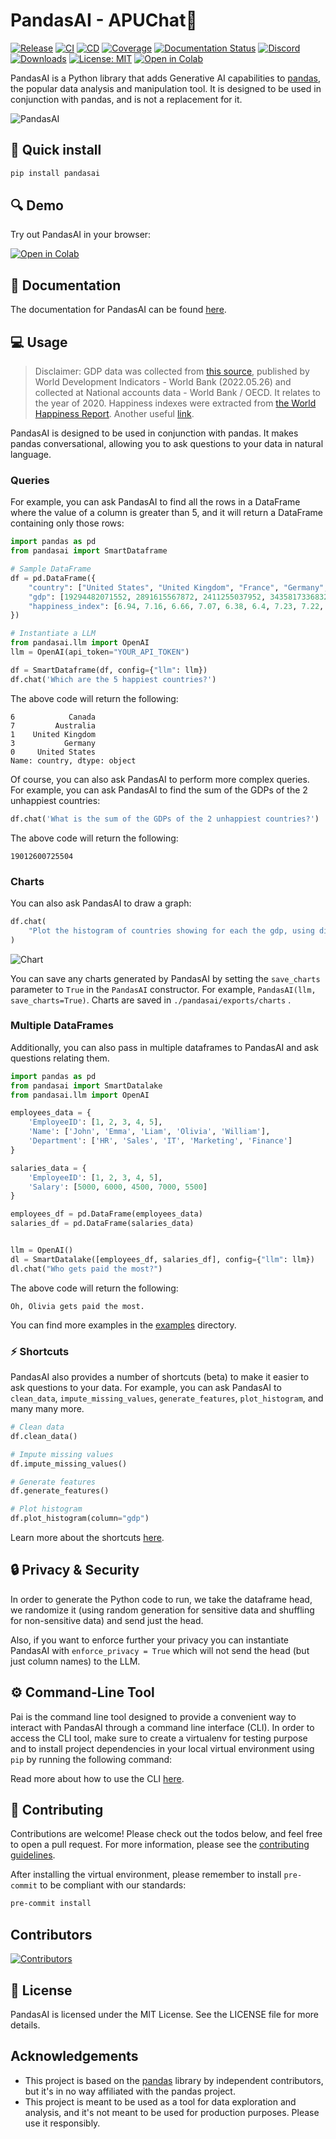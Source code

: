 # PandasAI - APUChat🐼

[![Release](https://img.shields.io/pypi/v/pandasai?label=Release&style=flat-square)](https://pypi.org/project/pandasai/)
[![CI](https://github.com/gventuri/pandas-ai/actions/workflows/ci.yml/badge.svg)](https://github.com/gventuri/pandas-ai/actions/workflows/ci.yml/badge.svg)
[![CD](https://github.com/gventuri/pandas-ai/actions/workflows/cd.yml/badge.svg)](https://github.com/gventuri/pandas-ai/actions/workflows/cd.yml/badge.svg)
[![Coverage](https://codecov.io/gh/gventuri/pandas-ai/branch/main/graph/badge.svg)](https://codecov.io/gh/gventuri/pandas-ai)
[![Documentation Status](https://readthedocs.org/projects/pandas-ai/badge/?version=latest)](https://pandas-ai.readthedocs.io/en/latest/?badge=latest)
[![Discord](https://dcbadge.vercel.app/api/server/kF7FqH2FwS?style=flat&compact=true)](https://discord.gg/kF7FqH2FwS)
[![Downloads](https://static.pepy.tech/badge/pandasai)](https://pepy.tech/project/pandasai) [![License: MIT](https://img.shields.io/badge/License-MIT-yellow.svg)](https://opensource.org/licenses/MIT)
[![Open in Colab](https://camo.githubusercontent.com/84f0493939e0c4de4e6dbe113251b4bfb5353e57134ffd9fcab6b8714514d4d1/68747470733a2f2f636f6c61622e72657365617263682e676f6f676c652e636f6d2f6173736574732f636f6c61622d62616467652e737667)](https://colab.research.google.com/drive/1ZnO-njhL7TBOYPZaqvMvGtsjckZKrv2E?usp=sharing)

PandasAI is a Python library that adds Generative AI capabilities to [pandas](https://github.com/pandas-dev/pandas), the popular data analysis and manipulation tool. It is designed to be used in conjunction with pandas, and is not a replacement for it.

<!-- Add images/pandas-ai.png -->

![PandasAI](images/pandas-ai.png?raw=true)

## 🔧 Quick install

```bash
pip install pandasai
```

## 🔍 Demo

Try out PandasAI in your browser:

[![Open in Colab](https://camo.githubusercontent.com/84f0493939e0c4de4e6dbe113251b4bfb5353e57134ffd9fcab6b8714514d4d1/68747470733a2f2f636f6c61622e72657365617263682e676f6f676c652e636f6d2f6173736574732f636f6c61622d62616467652e737667)](https://colab.research.google.com/drive/1ZnO-njhL7TBOYPZaqvMvGtsjckZKrv2E?usp=sharing)

## 📖 Documentation

The documentation for PandasAI can be found [here](https://pandas-ai.readthedocs.io/en/latest/).

## 💻 Usage

> Disclaimer: GDP data was collected from [this source](https://ourworldindata.org/grapher/gross-domestic-product?tab=table), published by World Development Indicators - World Bank (2022.05.26) and collected at National accounts data - World Bank / OECD. It relates to the year of 2020. Happiness indexes were extracted from [the World Happiness Report](https://ftnnews.com/images/stories/documents/2020/WHR20.pdf). Another useful [link](https://data.world/makeovermonday/2020w19-world-happiness-report-2020).

PandasAI is designed to be used in conjunction with pandas. It makes pandas conversational, allowing you to ask questions to your data in natural language.

### Queries

For example, you can ask PandasAI to find all the rows in a DataFrame where the value of a column is greater than 5, and it will return a DataFrame containing only those rows:

```python
import pandas as pd
from pandasai import SmartDataframe

# Sample DataFrame
df = pd.DataFrame({
    "country": ["United States", "United Kingdom", "France", "Germany", "Italy", "Spain", "Canada", "Australia", "Japan", "China"],
    "gdp": [19294482071552, 2891615567872, 2411255037952, 3435817336832, 1745433788416, 1181205135360, 1607402389504, 1490967855104, 4380756541440, 14631844184064],
    "happiness_index": [6.94, 7.16, 6.66, 7.07, 6.38, 6.4, 7.23, 7.22, 5.87, 5.12]
})

# Instantiate a LLM
from pandasai.llm import OpenAI
llm = OpenAI(api_token="YOUR_API_TOKEN")

df = SmartDataframe(df, config={"llm": llm})
df.chat('Which are the 5 happiest countries?')
```

The above code will return the following:

```
6            Canada
7         Australia
1    United Kingdom
3           Germany
0     United States
Name: country, dtype: object
```

Of course, you can also ask PandasAI to perform more complex queries. For example, you can ask PandasAI to find the sum of the GDPs of the 2 unhappiest countries:

```python
df.chat('What is the sum of the GDPs of the 2 unhappiest countries?')
```

The above code will return the following:

```
19012600725504
```

### Charts

You can also ask PandasAI to draw a graph:

```python
df.chat(
    "Plot the histogram of countries showing for each the gdp, using different colors for each bar",
)
```

![Chart](images/histogram-chart.png?raw=true)

You can save any charts generated by PandasAI by setting the `save_charts` parameter to `True` in the `PandasAI` constructor. For example, `PandasAI(llm, save_charts=True)`. Charts are saved in `./pandasai/exports/charts` .

### Multiple DataFrames

Additionally, you can also pass in multiple dataframes to PandasAI and ask questions relating them.

```python
import pandas as pd
from pandasai import SmartDatalake
from pandasai.llm import OpenAI

employees_data = {
    'EmployeeID': [1, 2, 3, 4, 5],
    'Name': ['John', 'Emma', 'Liam', 'Olivia', 'William'],
    'Department': ['HR', 'Sales', 'IT', 'Marketing', 'Finance']
}

salaries_data = {
    'EmployeeID': [1, 2, 3, 4, 5],
    'Salary': [5000, 6000, 4500, 7000, 5500]
}

employees_df = pd.DataFrame(employees_data)
salaries_df = pd.DataFrame(salaries_data)


llm = OpenAI()
dl = SmartDatalake([employees_df, salaries_df], config={"llm": llm})
dl.chat("Who gets paid the most?")
```

The above code will return the following:

```
Oh, Olivia gets paid the most.
```

You can find more examples in the [examples](examples) directory.

### ⚡️ Shortcuts

PandasAI also provides a number of shortcuts (beta) to make it easier to ask questions to your data. For example, you can ask PandasAI to `clean_data`, `impute_missing_values`, `generate_features`, `plot_histogram`, and many many more.

```python
# Clean data
df.clean_data()

# Impute missing values
df.impute_missing_values()

# Generate features
df.generate_features()

# Plot histogram
df.plot_histogram(column="gdp")
```

Learn more about the shortcuts [here](https://pandas-ai.readthedocs.io/en/latest/shortcuts/).

## 🔒 Privacy & Security

In order to generate the Python code to run, we take the dataframe head, we randomize it (using random generation for sensitive data and shuffling for non-sensitive data) and send just the head.

Also, if you want to enforce further your privacy you can instantiate PandasAI with `enforce_privacy = True` which will not send the head (but just column names) to the LLM.

## ⚙️ Command-Line Tool

Pai is the command line tool designed to provide a convenient way to interact with PandasAI through a command line interface (CLI). In order to access the CLI tool, make sure to create a virtualenv for testing purpose and to install project dependencies in your local virtual environment using `pip` by running the following command:

Read more about how to use the CLI [here](https://pandas-ai.readthedocs.io/en/latest/pai_cli/).

## 🤝 Contributing

Contributions are welcome! Please check out the todos below, and feel free to open a pull request.
For more information, please see the [contributing guidelines](CONTRIBUTING.md).

After installing the virtual environment, please remember to install `pre-commit` to be compliant with our standards:

```bash
pre-commit install
```

## Contributors

[![Contributors](https://contrib.rocks/image?repo=gventuri/pandas-ai)](https://github.com/gventuri/pandas-ai/graphs/contributors)

## 📜 License

PandasAI is licensed under the MIT License. See the LICENSE file for more details.

## Acknowledgements

- This project is based on the [pandas](https://github.com/pandas-dev/pandas) library by independent contributors, but it's in no way affiliated with the pandas project.
- This project is meant to be used as a tool for data exploration and analysis, and it's not meant to be used for production purposes. Please use it responsibly.
